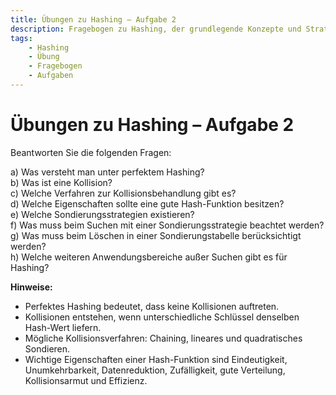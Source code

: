```yaml
---
title: Übungen zu Hashing – Aufgabe 2
description: Fragebogen zu Hashing, der grundlegende Konzepte und Strategien abfragt.
tags:
    - Hashing
    - Übung
    - Fragebogen
    - Aufgaben
---
```


# Übungen zu Hashing – Aufgabe 2

Beantworten Sie die folgenden Fragen:

a) Was versteht man unter perfektem Hashing?  
b) Was ist eine Kollision?  
c) Welche Verfahren zur Kollisionsbehandlung gibt es?  
d) Welche Eigenschaften sollte eine gute Hash-Funktion besitzen?  
e) Welche Sondierungsstrategien existieren?  
f) Was muss beim Suchen mit einer Sondierungsstrategie beachtet werden?  
g) Was muss beim Löschen in einer Sondierungstabelle berücksichtigt werden?  
h) Welche weiteren Anwendungsbereiche außer Suchen gibt es für Hashing?

**Hinweise:**  
- Perfektes Hashing bedeutet, dass keine Kollisionen auftreten.  
- Kollisionen entstehen, wenn unterschiedliche Schlüssel denselben Hash-Wert liefern.  
- Mögliche Kollisionsverfahren: Chaining, lineares und quadratisches Sondieren.  
- Wichtige Eigenschaften einer Hash-Funktion sind Eindeutigkeit, Unumkehrbarkeit, Datenreduktion, Zufälligkeit, gute Verteilung, Kollisionsarmut und Effizienz.

